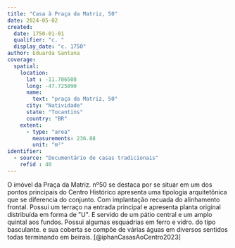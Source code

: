 ```yaml
---
title: "Casa à Praça da Matriz, 50"
date: 2024-05-02
created:
  date: 1750-01-01
  qualifier: "c. "
  display_date: "c. 1750"
author: Eduarda Santana
coverage:
  spatial:
    location:
      lat : -11.706508
      long: -47.725890
      name: 
        text: "praça da Matriz, 50"
      city: "Natividade"
      state: "Tocantins"
      country: "BR"
    extent:
      - type: "area"
        measurements: 236.88
        unit: "m²"
identifier:
  - source: "Documentário de casas tradicionais"
    refid : 40
---
```


O imóvel da Praça da Matriz. nº50 se destaca por se situar em um dos pontos principais do Centro Histórico apresenta uma tipologia arquitetônica que se diferencia do conjunto. Com implantação recuada do alinhamento frontal. Possui um terraço na entrada principal e apresenta planta original distribuída em forma de "U". E servido de um pátio central e um amplo quintal aos fundos. Possui algumas esquadrias em ferro e vidro. do tipo basculante. e sua coberta se compõe de várias águas em diversos sentidos todas terminando em beirais. [@iphanCasasAoCentro2023]
